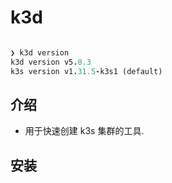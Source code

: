 # k3d

```ruby

❯ k3d version
k3d version v5.8.3
k3s version v1.31.5-k3s1 (default)

```

## 介绍

- 用于快速创建 k3s 集群的工具.

## 安装

```ruby


```
